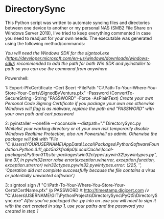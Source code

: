 # DirectorySync
This Python script was written to automate syncing files and directories between one device to another or my personal NAS (SMB2 File Share on Windows Server 2019), I've tried to keep everything commented in case you need to readjust for your own needs. The executable was generated using the following method/commands:



*You will need the Windows SDK for the signtool.exe (https://developer.microsoft.com/en-us/windows/downloads/windows-sdk/) recommended to add the path for both Win SDK and pyinstaller to path so you can use the command from anywhere*

Powershell:

1: Export-PfxCertificate -Cert $cert -FilePath "C:\Path-To-Your-Where-You-Store-Your-Certs\SignedByVentura.pfx" -Password (ConvertTo-SecureString -String "PASSWORD" -Force -AsPlainText)
*Create your own Personal Code Signing Certificate if you package your own exe otherwise Windows will flag is as malware, replace the path and "PASSWORD" with your own path and cert password*

2: pyinstaller --onefile --noconsole --distpath="." DirectorySync.py
*Whitelist your working directory or at your own risk temporarily disable Windows Realtime Protection, also run Powershell as admin. Otherwise the package will fail with "File "C:\Users\YOURUSERNAME\AppData\Local\Packages\PythonSoftwareFoundation.Python.3.11_qbz5n2kfra8p0\LocalCache\local-packages\Python311\site-packages\win32ctypes\pywin32\pywintypes.py", line 37, in pywin32error raise error(exception.winerror, exception.function, exception.strerror) win32ctypes.pywin32.pywintypes.error: (225, '', 'Operation did not complete successfully because the file contains a virus or potentially unwanted software')*

3: signtool sign /f "C:\Path-To-Your-Where-You-Store-Your-Certs\CertName.pfx" /p PASSWORD /t http://timestamp.digicert.com /v "C:\Users\USERNAME\GIT\PythonProjects\DirectorySync\PyQt5\DirectorySync.exe"
*After you've packaged the .py into an .exe you will need to sign it with the cert created in step 1, use your paths and the password you created in step 1*

